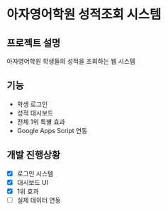 # 아자영어학원 성적조회 시스템

## 프로젝트 설명
아자영어학원 학생들의 성적을 조회하는 웹 시스템

## 기능
- 학생 로그인
- 성적 대시보드
- 전체 1위 특별 효과
- Google Apps Script 연동

## 개발 진행상황
- [x] 로그인 시스템
- [x] 대시보드 UI
- [x] 1위 효과
- [ ] 실제 데이터 연동
